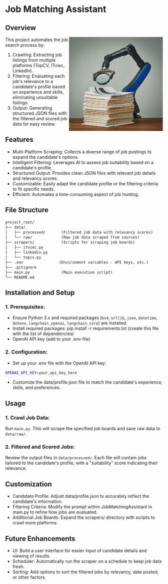 # Job Matching Assistant


## Overview
<img align="right" width="300" src="banner.jpg">

This project automates the job search process by:

1. Crawling: Extracting job listings from multiple platforms (TopCV, ITviec, LinkedIn).
2. Filtering: Evaluating each job's relevance to a candidate's profile based on experience and skills, eliminating unsuitable listings.
3. Output: Generating structured JSON files with the filtered and scored job data for easy review.

## Features
- Multi-Platform Scraping: Collects a diverse range of job postings to expand the candidate's options.
- Intelligent Filtering: Leverages AI to assess job suitability based on a candidate's profile.
- Structured Output: Provides clean JSON files with relevant job details and relevancy scores.
- Customizable: Easily adapt the candidate profile or the filtering criteria to fit specific needs.
- Efficient: Automates a time-consuming aspect of job hunting.

## File Structure
```
project_root/
├── data/
│   ├── processed/       (Filtered job data with relevancy scores)
│   └── raw/             (Raw job data scraped from sources)
├── scrapers/            (Scripts for scraping job boards)
│   ├── itviec.py        
│   ├── linkedin.py      
│   └── topcv.py         
├── .env                (Environment variables - API keys, etc.)
├── .gitignore
├── main.py              (Main execution script)
└── README.md
```

## Installation and Setup
### 1. Prerequisites:
- Ensure Python 3.x and required packages (`bs4`, `urllib`, `json`, `datetime`, `dotenv`, `langchain_openai`, `langchain_core`) are installed.
- Install required packages: pip install -r requirements.txt (create this file with the list of dependencies)
- OpenAI API key (add to your .env file)

### 2. Configuration:

- Set up your .env file with the OpenAI API key:
```bash
OPENAI_API_KEY=your_api_key_here
```
- Customize the data/profile.json file to match the candidate's experience, skills, and preferences.

## Usage
### 1. Crawl Job Data:
Run `main.py`. This will scrape the specified job boards and save raw data to `data/raw/`.
### 2. Filtered and Scored Jobs:
Review the output files in `data/processed/`. Each file will contain jobs tailored to the candidate's profile, with a "suitability" score indicating their relevance.

## Customization
- Candidate Profile: Adjust data/profile.json to accurately reflect the candidate's information.
- Filtering Criteria: Modify the prompt within JobMatchingAssistant in main.py to refine how jobs are evaluated.
- Additional Job Boards: Expand the scrapers/ directory with scripts to crawl more platforms.

## Future Enhancements
- UI: Build a user interface for easier input of candidate details and viewing of results.
- Scheduler: Automatically run the scraper on a schedule to keep job data fresh.
- Sorting: Add options to sort the filtered jobs by relevancy, date posted, or other factors.